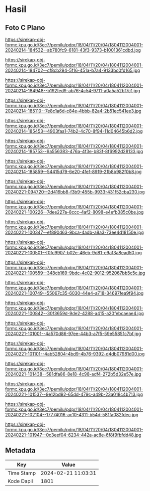 # Hasil

## Foto C Plano

https://sirekap-obj-formc.kpu.go.id/3ec7/pemilu/pdpr/18/04/11/20/04/1804112004001-20240214-184532--ab780fc9-6181-43f3-9373-b1001361cdbd.jpg

https://sirekap-obj-formc.kpu.go.id/3ec7/pemilu/pdpr/18/04/11/20/04/1804112004001-20240214-184702--cf8cb294-5f16-451a-b7a4-9133bc0fd165.jpg

https://sirekap-obj-formc.kpu.go.id/3ec7/pemilu/pdpr/18/04/11/20/04/1804112004001-20240214-184948--b192fed9-ab76-4c54-9711-a0a5a52bf7c1.jpg

https://sirekap-obj-formc.kpu.go.id/3ec7/pemilu/pdpr/18/04/11/20/04/1804112004001-20240214-185110--7e8c1a6d-c84e-4bbb-82a4-2b51ec541ee3.jpg

https://sirekap-obj-formc.kpu.go.id/3ec7/pemilu/pdpr/18/04/11/20/04/1804112004001-20240214-185453--4903faa1-74b2-4c70-8f94-11d04645b6d2.jpg

https://sirekap-obj-formc.kpu.go.id/3ec7/pemilu/pdpr/18/04/11/20/04/1804112004001-20240214-185753--9a556383-476a-4f3e-b83f-8f6992d28133.jpg

https://sirekap-obj-formc.kpu.go.id/3ec7/pemilu/pdpr/18/04/11/20/04/1804112004001-20240214-185859--54415d79-6e20-4fef-8919-21b8b982f0b8.jpg

https://sirekap-obj-formc.kpu.go.id/3ec7/pemilu/pdpr/18/04/11/20/04/1804112004001-20240221-094720--2d416bb8-f3b9-455b-9933-431f52cba230.jpg

https://sirekap-obj-formc.kpu.go.id/3ec7/pemilu/pdpr/18/04/11/20/04/1804112004001-20240221-100226--7dee227a-8ccc-4af2-8098-e4efb385c0be.jpg

https://sirekap-obj-formc.kpu.go.id/3ec7/pemilu/pdpr/18/04/11/20/04/1804112004001-20240221-100347--ef890d63-9bca-4adb-a8a3-73ee4d18150e.jpg

https://sirekap-obj-formc.kpu.go.id/3ec7/pemilu/pdpr/18/04/11/20/04/1804112004001-20240221-100501--f0fc9907-b02e-46eb-9d81-e9a13a8ead50.jpg

https://sirekap-obj-formc.kpu.go.id/3ec7/pemilu/pdpr/18/04/11/20/04/1804112004001-20240221-100559--348cb169-9bdc-4c02-9012-952067bb5c5c.jpg

https://sirekap-obj-formc.kpu.go.id/3ec7/pemilu/pdpr/18/04/11/20/04/1804112004001-20240221-100749--55067c35-6030-44e4-a718-34697fea9f94.jpg

https://sirekap-obj-formc.kpu.go.id/3ec7/pemilu/pdpr/18/04/11/20/04/1804112004001-20240221-100842--30f3659d-9de2-4288-a415-a20febcaeae4.jpg

https://sirekap-obj-formc.kpu.go.id/3ec7/pemilu/pdpr/18/04/11/20/04/1804112004001-20240221-101001--4a570d86-97ee-44b3-a7f5-59e55851c7bf.jpg

https://sirekap-obj-formc.kpu.go.id/3ec7/pemilu/pdpr/18/04/11/20/04/1804112004001-20240221-101101--4ab52804-4bd9-4b76-9392-d4db07981d00.jpg

https://sirekap-obj-formc.kpu.go.id/3ec7/pemilu/pdpr/18/04/11/20/04/1804112004001-20240221-101438--581dfa86-8e18-4c98-adf4-272b5d32e57e.jpg

https://sirekap-obj-formc.kpu.go.id/3ec7/pemilu/pdpr/18/04/11/20/04/1804112004001-20240221-101537--9e12bd92-65dd-479c-a49b-23a018c4b713.jpg

https://sirekap-obj-formc.kpu.go.id/3ec7/pemilu/pdpr/18/04/11/20/04/1804112004001-20240221-102104--17774016-ac10-4311-b54d-581fa082fdec.jpg

https://sirekap-obj-formc.kpu.go.id/3ec7/pemilu/pdpr/18/04/11/20/04/1804112004001-20240221-101947--0c3eef04-6234-442a-ac8e-6f8f9fbfdd48.jpg


## Metadata

| Key        | Value               |
| ---------- | ------------------- |
| Time Stamp | 2024-02-21 11:03:31 |
| Kode Dapil | 1801                |



